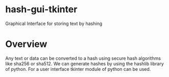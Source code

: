 # hash-gui-tkinter
Graphical Interface for storing text by hashing
# Overview
Any text or data can be converted to a hash using secure hash algorithms like sha256 or sha512.
We can generate hashes by using the hashlib library of python. 
For a user interface tkinter module of python can be used.


